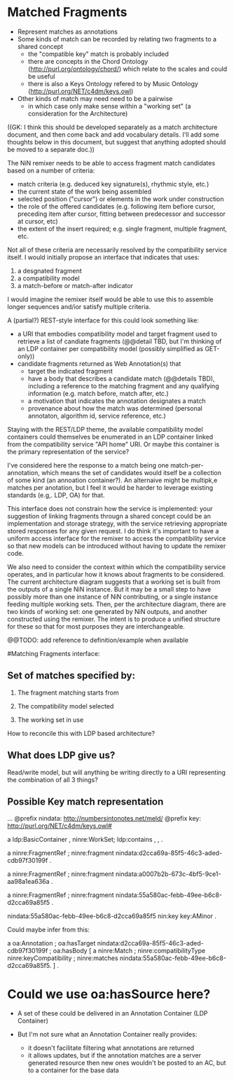 
# Matched Fragments

- Represent matches as annotations
- Some kinds of match can be recorded by relating two fragments to a shared concept
    - the "compatible key" match is probably included
    - there are concepts in the Chord Ontology (http://purl.org/ontology/chord/) which relate to the scales and could be useful
    - there is also a Keys Ontology refered to by Music Ontology (http://purl.org/NET/c4dm/keys.owl)
- Other kinds of match may need need to be a pairwise 
    - in which case only make sense within a "working set" (a consideration for the Architecture)

((GK: I think this should be developed separately as a match architecture document, and then come back and add vocabulary details.  I'll add some thoughts below in this document, but suggest that anything adopted should be moved to a separate doc.))

The NiN remixer needs to be able to access fragment match candidates based on a number of criteria:

- match criteria (e.g. deduced key signature(s), rhythmic style, etc.)
- the current state of the work being assembled 
- selected position ("cursor") or elements in the work under construction
- the role of the offered candidates (e.g. following item befiore cursor, preceding item after cursor, fitting between predecessor and successor at cursor, etc)
- the extent of the insert required; e.g. single fragment, multiple fragment, etc.

Not all of these criteria are necessarily resolved by the compatibility service itself.  I would initially propose an interface that indicates that uses:

1. a desgnated fragment
2. a compatibility model
3. a match-before or match-after indicator

I would imagine the remixer itself would be able to use this to assemble longer sequences and/ior satisfy multiple criteria.

A (partial?) REST-style interface for this could look something like:

- a URI that embodies compatibility model and target fragment used to retrieve a list of candiate fragments (@@detail TBD, but I'm thinking of an LDP container per compatibility model (possibly simplified as GET-only))
- candidate fragments returned as Web Annotation(s) that
    - target the indicated fragment
    - have a body that describes a candidate match (@@details TBD), including a reference to the matching fragment and any qualifying information (e.g. match before, match after, etc.)
    - a motivation that indicates the annotation designates a match
    - provenance about how the match was determined (personal annotaton, algorithm id, service reference, etc.)

Staying with the REST/LDP theme, the available compatibility model containers could themselves be enumerated in an LDP container linked from the compatibility service "API home" URI.  Or maybe this container is the primary representation of the service?

I've considered here the response to a match being one match-per-annotation, which means the set of candidates would itself be a collection of some kind (an annoation container?).  An alternaive might be multipk,e matches per anotation, but I feel it would be harder to leverage existing standards (e.g,. LDP, OA) for that.

This interface does not constrain how the service is implemented: your suggestion of linking fragments througn a shared concept could be an implementation and storage strategy, with the service retrieving appropriate stored responses for any given request.  I do think it's important to have a uniform access interface for the remixer to access the compatibility service so that new models can be introduced without having to update the remixer code.

We also need to consider the context within which the compatibility service operates, and in particular how it knows about fragments to be considered.  The current architecture diagram suggests that a working set is built from the outputs of a single NiN instance.  But it may be a small step to have possibly more than one instance of NiN contributing, or a single instance feeding multiple working sets.  Then, per the architecture diagram, there are two kinds of working set: one generated by NiN outputs, and another constructed using the remixer.  The intent is to produce a unified structure for these so that for most purposes they are interchangeable.

@@TODO: add reference to definition/example when available


#Matching Fragments interface:

## Set of matches specified by:

 1. The fragment matching starts from

 2. The compatibility model selected

 3. The working set in use

How to reconcile this with LDP based architecture?

## What does LDP give us?

Read/write model, but will anything be writing directly to a URI representing 
the combination of all 3 things?

## Possible Key match representation

...
@prefix nindata: <http://numbersintonotes.net/meld/>
@prefix key: <http://purl.org/NET/c4dm/keys.owl#>

<WS1> a ldp:BasicContainer , ninre:WorkSet;
   ldp:contains <fraglink1>, <fraglink2> , <fraglink3>.

<fraglink1> a ninre:FragmentRef ;
   ninre:fragment nindata:d2cca69a-85f5-46c3-aded-cdb97f30199f .

<fraglink2> a ninre:FragmentRef ;
   ninre:fragment nindata:a0007b2b-673c-4bf5-9ce1-aa98a1ea636a .

<fraglink3> a ninre:FragmentRef ;
   ninre:fragment nindata:55a580ac-febb-49ee-b6c8-d2cca69a85f5 .

nindata:55a580ac-febb-49ee-b6c8-d2cca69a85f5 nin:key key:AMinor .
  

Could maybe infer from this:

<ann1> a oa:Annotation ;
  oa:hasTarget nindata:d2cca69a-85f5-46c3-aded-cdb97f30199f ;
  oa:hasBody [ a ninre:Match ;
               ninre:compatibilityType ninre:keyCompatibility ;
               ninre:matches nindata:55a580ac-febb-49ee-b6c8-d2cca69a85f5.
             ] .
   # Could we use oa:hasSource here?

* A set of these could be delivered in an Annotation Container (LDP Container)

* But I'm not sure what an Annotation Container really provides:
   * it doesn't facilitate filtering what annotations are returned
   * it allows updates, but if the annotation matches are a server generated resource then new ones wouldn't be posted to an AC, but to a container for the base data
